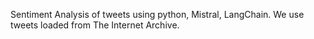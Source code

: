 Sentiment Analysis of tweets using python, Mistral, LangChain.
We use tweets loaded from The Internet Archive.

